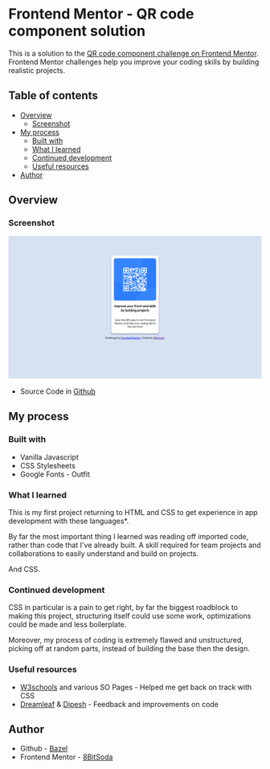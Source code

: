 # Frontend Mentor - QR code component solution

This is a solution to the [QR code component challenge on Frontend Mentor](https://www.frontendmentor.io/challenges/qr-code-component-iux_sIO_H). Frontend Mentor challenges help you improve your coding skills by building realistic projects.

## Table of contents

- [Overview](#overview)
  - [Screenshot](#screenshot)
- [My process](#my-process)
  - [Built with](#built-with)
  - [What I learned](#what-i-learned)
  - [Continued development](#continued-development)
  - [Useful resources](#useful-resources)
- [Author](#author)

## Overview

### Screenshot

![Screenshot #1](images/screenshot.png)


- Source Code in [Github](https://github.com/8BitSoda/FM-01-QR-Code-Component)

## My process

### Built with

- Vanilla Javascript
- CSS Stylesheets
- Google Fonts - Outfit

### What I learned

This is my first project returning to HTML and CSS to get experience in app development with these languages*.

By far the most important thing I learned was reading off imported code, rather than code that I've already built. A skill required for team projects and collaborations to easily understand and build on projects.

And CSS.

### Continued development

CSS in particular is a pain to get right, by far the biggest roadblock to making this project, structuring itself could use some work, optimizations could be made and less boilerplate.

Moreover, my process of coding is extremely flawed and unstructured, picking off at random parts, instead of building the base then the design.

### Useful resources

- [W3schools](https://www.w3schools.com/) and various SO Pages - Helped me get back on track with CSS
- [Dreamleaf](https://www.frontendmentor.io/profile/Dreamleaf) & [Dipesh](https://www.frontendmentor.io/profile/ddkogit) - Feedback and improvements on code

## Author

- Github - [Bazel](https://github.com/8BitSoda)
- Frontend Mentor - [8BitSoda](https://www.frontendmentor.io/profile/8BitSoda)
